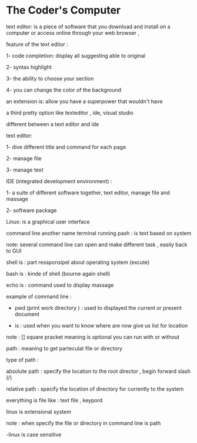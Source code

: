 # The Coder's Computer
text editor: is a piece of software that you download and install on a computer or access online through your web browser ,

feature of the text editor : 

1- code completion: display all suggesting able to original 

2- syntax highlight 

3- the ability to choose your section 

4- you can change the color of the background

an extension is: allow you have a superpower that wouldn't have 

a third pretty option like texteditor , ide, visual studio 

different between a text editor  and ide 

text editor:

1- dive different title and command for each page

2- manage file 

3- manage text 

IDE (integrated development environment) :

1- a suite of different software together, text editor, manage file and massage 

2- software package 

Linux: is a graphical user interface 

command line another name terminal running pash : is text based on system 

note: several command line can open and make different task , easily back to GUI 

shell is : part ressponsipel about operating system (excute)

bash is : kinde of shell (bourne again shell)

echo is : command used to display massage 

example of command line :

- pwd (print work directory ) : used to displayed the current or present document 

- is : used when you want to know where are now give us list for location 

note : [] square pracket meaning is optional you can run with or without

path : meaning to get parteculat file or directory 

type of path : 

absolute path : specify the location to the root director , begin forward slash (/)

relative path : specify the location of directory for currently to the system 

everything is file like : text file , keypord 

linux is extensional system 

note : when specify the file or directory in command line is path

-linux is case sensitive 